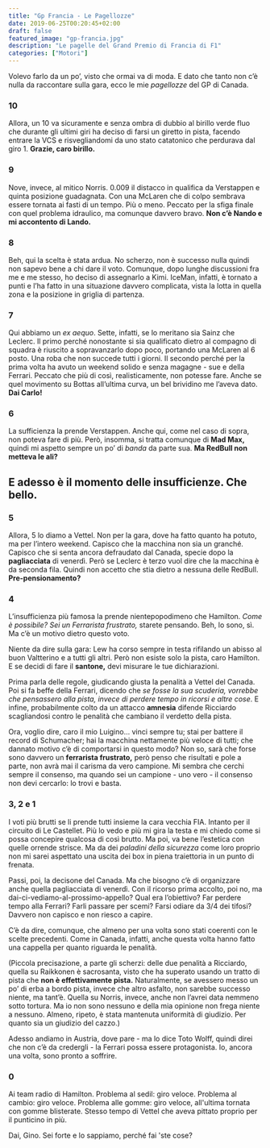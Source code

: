 ```yaml
---
title: "Gp Francia - Le Pagellozze"
date: 2019-06-25T00:20:45+02:00
draft: false
featured_image: "gp-francia.jpg"
description: "Le pagelle del Grand Premio di Francia di F1"
categories: ["Motori"]
---
```


Volevo farlo da un po’, visto che ormai va di moda. E dato che tanto non c’è nulla da raccontare sulla gara, ecco le mie *pagellozze* del GP di Canada. 

### 10
Allora, un 10 va sicuramente e senza ombra di dubbio al birillo verde fluo che durante gli ultimi giri ha deciso di farsi un giretto in pista, facendo entrare la VCS e risvegliandomi da uno stato catatonico che perdurava dal giro 1. **Grazie, caro birillo.**

### 9
Nove, invece, al mitico Norris. 0.009 il distacco in qualifica da Verstappen e quinta posizione guadagnata. Con una McLaren che di colpo sembrava essere tornata ai fasti di un tempo. Più o meno. 
Peccato per la sfiga finale con quel problema idraulico, ma comunque davvero bravo. **Non c’è Nando e mi accontento di Lando.**

### 8
Beh, qui la scelta è stata ardua. No scherzo, non è successo nulla quindi non sapevo bene a chi dare il voto. Comunque, dopo lunghe discussioni fra me e me stesso, ho deciso di assegnarlo a Kimi. IceMan, infatti, è tornato a punti e l’ha fatto in una situazione davvero complicata, vista la lotta in quella zona e la posizione in griglia di partenza. 

### 7
Qui abbiamo un *ex aequo*. Sette, infatti, se lo meritano sia Sainz che Leclerc. Il primo perché nonostante si sia qualificato dietro al compagno di squadra è riuscito a sopravanzarlo dopo poco, portando una McLaren al 6 posto. Una roba che non succede tutti i giorni. Il secondo perché per la prima volta ha avuto un weekend solido e senza magagne - sue e della Ferrari. Peccato che più di così, realisticamente, non potesse fare. Anche se quel movimento su Bottas all’ultima curva, un bel brividino me l’aveva dato. **Dai Carlo!**

### 6
La sufficienza la prende Verstappen. Anche qui, come nel caso di sopra, non poteva fare di più. Però, insomma, si tratta comunque di **Mad Max,** quindi mi aspetto sempre un po’ di *banda* da parte sua. **Ma RedBull non metteva le ali?**

## E adesso è il momento delle insufficienze. Che bello. 

### 5

Allora, 5 lo diamo a Vettel. Non per la gara, dove ha fatto quanto ha potuto, ma per l’intero weekend. Capisco che la macchina non sia un granché. Capisco che si senta ancora defraudato dal Canada, specie dopo la **pagliacciata** di venerdì. Però se Leclerc è terzo vuol dire che la macchina è da seconda fila. Quindi non accetto che stia dietro a nessuna delle RedBull.  **Pre-pensionamento?**

### 4
L’insufficienza più famosa la prende nientepopodimeno che Hamilton. *Come è possibile? Sei un Ferrarista frustrato,* starete pensando. Beh, lo sono, sì. Ma c’è un motivo dietro questo voto. 

Niente da dire sulla gara: Lew ha corso sempre in testa rifilando un abisso al buon Valtterino e a tutti gli altri. Però non esiste solo la pista, caro Hamilton. E se decidi di fare il **santone,** devi misurare le tue dichiarazioni. 

Prima parla delle regole, giudicando giusta la penalità a Vettel del Canada. Poi si fa beffe della Ferrari, dicendo che *se fosse la sua scuderia, vorrebbe che pensassero alla pista, invece di perdere tempo in ricorsi e altre cose*. E infine, probabilmente colto da un attacco **amnesia** difende Ricciardo scagliandosi contro le penalità che cambiano il verdetto della pista. 

Ora, voglio dire, caro il mio Luigino... vinci sempre tu; stai per battere il record di Schumacher; hai la macchina nettamente più veloce di tutti; che dannato motivo c’è di comportarsi in questo modo? 
Non so, sarà che forse sono davvero un **ferrarista frustrato,** però penso che risultati e pole a parte, non avrà mai il carisma da vero campione. Mi sembra che cerchi sempre il consenso, ma quando sei un campione - uno vero - il consenso non devi cercarlo: lo trovi e basta. 

### 3, 2 e 1
I voti più brutti se li prende tutti insieme la cara vecchia FIA.
Intanto per il circuito di Le Castellet. Più lo vedo e più mi gira la testa e mi chiedo come si possa concepire qualcosa di così brutto. Ma poi, va bene l’estetica con quelle orrende strisce. Ma da dei *paladini della sicurezza* come loro proprio non mi sarei aspettato una uscita dei box in piena traiettoria in un punto di frenata. 

Passi, poi, la decisone del Canada. Ma che bisogno c’è di organizzare anche quella pagliacciata di venerdì. Con il ricorso prima accolto, poi no, ma dai-ci-vediamo-al-prossimo-appello? Qual era l’obiettivo? Far perdere tempo alla Ferrari? Farli passare per scemi? Farsi odiare da 3/4 dei tifosi? Davvero non capisco e non riesco a capire. 

C’è da dire, comunque, che almeno per una volta sono stati coerenti con le scelte precedenti. Come in Canada, infatti, anche questa volta hanno fatto una cappella per quanto riguarda le penalità. 

(Piccola precisazione, a parte gli scherzi: delle due penalità a Ricciardo, quella su Raikkonen è sacrosanta, visto che ha superato usando un tratto di pista che **non è effettivamente pista.** Naturalmente, se avessero messo un po’ di erba a bordo pista, invece che altro asfalto, non sarebbe successo niente, ma tant’è. Quella su Norris, invece, anche non l’avrei data nemmeno sotto tortura. Ma io non sono nessuno e della mia opinione non frega niente a nessuno. Almeno, ripeto, è stata mantenuta uniformità di giudizio. Per quanto sia un giudizio del cazzo.)

Adesso andiamo in Austria, dove pare - ma lo dice Toto Wolff, quindi direi che non c’è da credergli - la Ferrari possa essere protagonista. Io, ancora una volta, sono pronto a soffrire. 

### 0 

Ai team radio di Hamilton. Problema al sedil: giro veloce. Problema al cambio: giro veloce. Problema alle gomme: giro veloce, all'ultima tornata con gomme blisterate. Stesso tempo di Vettel che aveva pittato proprio per il punticino in più. 

Dai, Gino. Sei forte e lo sappiamo, perché fai 'ste cose?